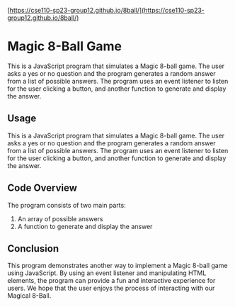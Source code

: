 [https://cse110-sp23-group12.github.io/8ball/](https://cse110-sp23-group12.github.io/8ball/)

# Magic 8-Ball Game
This is a JavaScript program that simulates a Magic 8-ball game. The user asks a yes or no question and the program generates a random answer from a list of possible answers. The program uses an event listener to listen for the user clicking a button, and another function to generate and display the answer.

## Usage
This is a JavaScript program that simulates a Magic 8-ball game. The user asks a yes or no question and the program generates a random answer from a list of possible answers. The program uses an event listener to listen for the user clicking a button, and another function to generate and display the answer.

## Code Overview
The program consists of two main parts:
1. An array of possible answers
2. A function to generate and display the answer

## Conclusion
This program demonstrates another way to implement a Magic 8-ball game using JavaScript. By using an event listener and manipulating HTML elements, the program can provide a fun and interactive experience for users. We hope that the user enjoys the process of interacting with our Magical 8-Ball.
